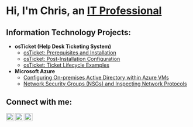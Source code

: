 <h1>Hi, I'm Chris, an <a href="www.linkedin.com/in/christopher-jones-c4r1s">IT Professional</a></h1>

<h2>Information Technology Projects:</h2>

- <b>osTicket (Help Desk Ticketing System)</b>
  - [osTicket: Prerequisites and Installation](https://github.com/joshmadakorcc/osticket-prereqs)
  - [osTicket: Post-Installation Configuration](https://github.com/joshmadakorcc/post-install-config)
  - [osTicket: Ticket Lifecycle Examples](https://github.com/joshmadakorcc/ticket-lifecycle)
- <b>Microsoft Azure</b>
  - [Configuring On-premises Active Directory within Azure VMs](https://github.com/joshmadakorcc/configure-ad)
  - [Network Security Groups (NSGs) and Inspecting Network Protocols](https://github.com/joshmadakorcc/azure-network-protocols)

<h2>Connect with me:</h2>

[<img align="left" alt="Chris | GlaassDoor" width="22px" src="https://cdn.jsdelivr.net/npm/simple-icons@3.13.0/icons/glassdoor.svg" />][glassdoor]
[<img align="left" alt="Chris | LinkedIn" width="22px" src="https://cdn.jsdelivr.net/npm/simple-icons@v3/icons/linkedin.svg" />][linkedin]
[<img align="left" alt="Chris | Indeed" width="22px" src="https://cdn.jsdelivr.net/npm/simple-icons@3.13.0/icons/indeed.svg" />][indeed]

[glassdoor]: https://twitter.com/Josh
[indeed]: https://profile.indeed.com/?hl=en_US&co=US&from=gnav-jobseeker-profile--profile-one-frontend
[linkedin]: www.linkedin.com/in/christopher-jones-c4r1s
